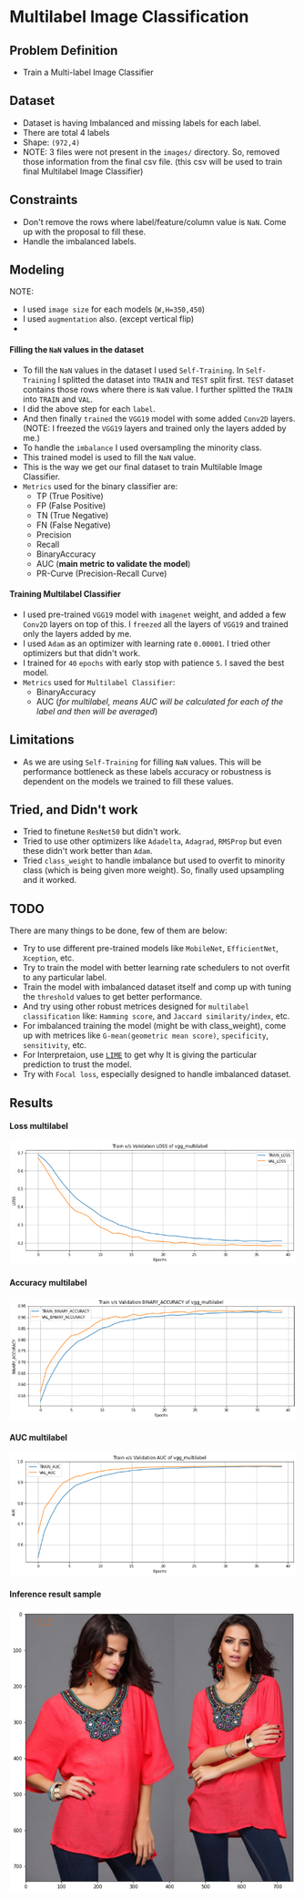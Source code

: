 # Multilabel Image Classification

## Problem Definition

- Train a Multi-label Image Classifier

## Dataset

- Dataset is having Imbalanced and missing labels for each label.
- There are total 4 labels
- Shape: `(972,4)`
- NOTE: 3 files were not present in the `images/` directory. So, removed those information from the final csv file. (this csv will be used to train final Multilabel Image Classifier)

## Constraints

- Don't remove the rows where label/feature/column value is `NaN`. Come up with the proposal to fill these.
- Handle the imbalanced labels.

## Modeling

NOTE:

- I used `image size` for each models (`W,H=350,450`)
- I used `augmentation` also. (except vertical flip)
-

#### Filling the `NaN` values in the dataset

- To fill the `NaN` values in the dataset I used `Self-Training`. In `Self-Training` I splitted the dataset into `TRAIN` and `TEST` split first. `TEST` dataset contains those rows where there is `NaN` value.
  I further splitted the `TRAIN` into `TRAIN` and `VAL`.
- I did the above step for each `label`.
- And then finally `trained` the `VGG19` model with some added `Conv2D` layers. (NOTE: I freezed the `VGG19` layers and trained only the layers added by me.)
- To handle the `imbalance` I used oversampling the minority class.
- This trained model is used to fill the `NaN` value.
- This is the way we get our final dataset to train Multilable Image Classifier.
- `Metrics` used for the binary classifier are:
  - TP (True Positive)
  - FP (False Positive)
  - TN (True Negative)
  - FN (False Negative)
  - Precision
  - Recall
  - BinaryAccuracy
  - AUC (**main metric to validate the model**)
  - PR-Curve (Precision-Recall Curve)

#### Training Multilabel Classifier

- I used pre-trained `VGG19` model with `imagenet` weight, and added a few `Conv2D` layers on top of this. I `freezed` all the layers of `VGG19` and trained only the layers added by me.
- I used `Adam` as an optimizer with learning rate `0.00001`. I tried other optimizers but that didn't work.
- I trained for `40` `epochs` with early stop with patience `5`. I saved the best model.
- `Metrics` used for `Multilabel Classifier`:
  - BinaryAccuracy
  - AUC (_for multilabel, means AUC will be calculated for each of the label and then will be averaged_)

## Limitations

- As we are using `Self-Training` for filling `NaN` values. This will be performance bottleneck as these labels accuracy or robustness is dependent on the models we trained to fill these values.

## Tried, and Didn't work

- Tried to finetune `ResNet50` but didn't work.
- Tried to use other optimizers like `Adadelta`, `Adagrad`, `RMSProp` but even these didn't work better than `Adam`.
- Tried `class_weight` to handle imbalance but used to overfit to minority class (which is being given more weight). So, finally used upsampling and it worked.

## TODO

There are many things to be done, few of them are below:

- Try to use different pre-trained models like `MobileNet`, `EfficientNet`, `Xception`, etc.
- Try to train the model with better learning rate schedulers to not overfit to any particular label.
- Train the model with imbalanced dataset itself and comp up with tuning the `threshold` values to get better performance.
- And try using other robust metrices designed for `multilabel classification` like: `Hamming score`, and `Jaccard similarity/index`, etc.
- For imbalanced training the model (might be with class_weight), come up with metrices like `G-mean(geometric mean score)`, `specificity`, `sensitivity`, etc.
- For Interpretaion, use [`LIME`](https://github.com/marcotcr/lime/blob/master/doc/notebooks/Tutorial%20-%20Image%20Classification%20Keras.ipynb) to get why It is giving the particular prediction to trust the model.
- Try with `Focal loss`, especially designed to handle imbalanced dataset.

## Results

#### Loss multilabel

<img src="./results/loss_multilabel.png">

#### Accuracy multilabel

<img src="./results/binary_accuracy_multilabel.png">

#### AUC multilabel

<img src="./results/auc_multilabel.png">

#### Inference result sample

<img src="./results/inference_result1.png">
